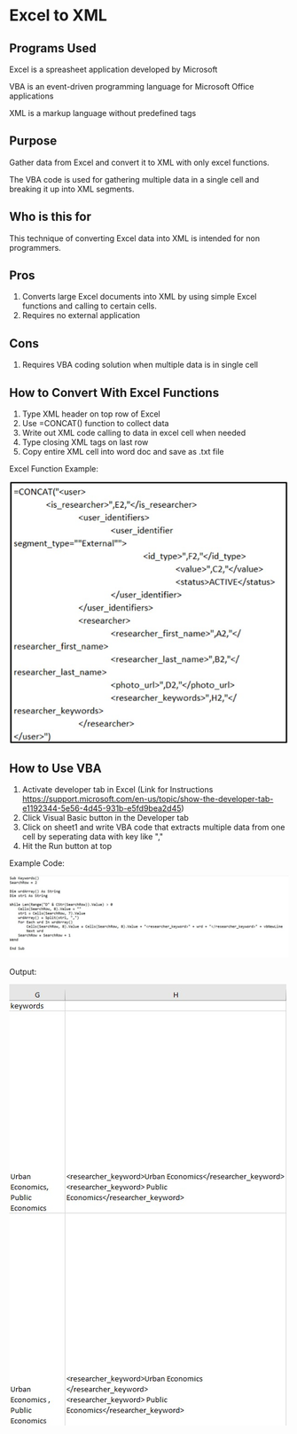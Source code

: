 # Excel to XML
## Programs Used
Excel is a spreasheet application developed by Microsoft

VBA is an event-driven programming language for Microsoft Office applications

XML is a markup language without predefined tags 
## Purpose
Gather data from Excel and convert it to XML with only excel functions. 

The VBA code is used for gathering multiple data in a single cell and breaking it up into XML segments. 
## Who is this for
This technique of converting Excel data into XML is intended for non programmers. 
## Pros
1. Converts large Excel documents into XML by using simple Excel functions and calling to certain cells. 
2. Requires no external application 
## Cons 
1. Requires VBA coding solution when multiple data is in single cell 
## How to Convert With Excel Functions
1. Type XML header on top row of Excel
2. Use =CONCAT() function to collect data
3. Write out XML code calling to data in excel cell when needed
4. Type closing XML tags on last row
5. Copy entire XML cell into word doc and save as .txt file

Excel Function Example:

![alt text](https://github.com/LeoTech-Esploro/Excel_EsploroBatchEdit/blob/main/images/Excel_Functions_Example.jpg)
## How to Use VBA
1. Activate developer tab in Excel (Link for Instructions https://support.microsoft.com/en-us/topic/show-the-developer-tab-e1192344-5e56-4d45-931b-e5fd9bea2d45)
2. Click Visual Basic button in the Developer tab
3. Click on sheet1 and write VBA code that extracts multiple data from one cell by seperating data with key like ","
4. Hit the Run button at top

Example Code:

![alt_text](https://github.com/LeoTech-Esploro/Excel_EsploroBatchEdit/blob/main/images/Excel_VBA_Code.jpg)

Output:

![alt_text](https://github.com/LeoTech-Esploro/Excel_EsploroBatchEdit/blob/main/images/Excel_VBA_Output.jpg)

